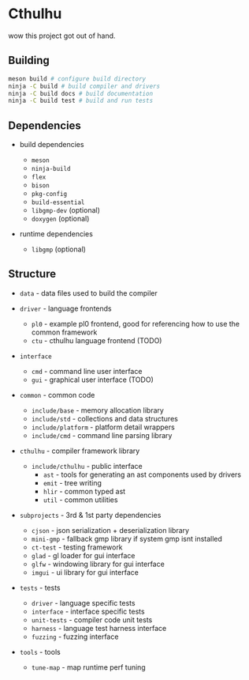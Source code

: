 # Cthulhu
wow this project got out of hand.

## Building

```sh
meson build # configure build directory
ninja -C build # build compiler and drivers
ninja -C build docs # build documentation
ninja -C build test # build and run tests
```

## Dependencies

* build dependencies
  * `meson`
  * `ninja-build`
  * `flex`
  * `bison`
  * `pkg-config`
  * `build-essential`
  * `libgmp-dev` (optional)
  * `doxygen` (optional)

* runtime dependencies
  * `libgmp` (optional)

## Structure

* `data` - data files used to build the compiler
* `driver` - language frontends
  * `pl0` - example pl0 frontend, good for referencing how to use the common framework
  * `ctu` - cthulhu language frontend (TODO)

* `interface`
  * `cmd` - command line user interface
  * `gui` - graphical user interface (TODO)

* `common` - common code
  * `include/base` - memory allocation library
  * `include/std` - collections and data structures
  * `include/platform` - platform detail wrappers
  * `include/cmd` - command line parsing library

* `cthulhu` - compiler framework library
  * `include/cthulhu` - public interface
    * `ast` - tools for generating an ast components used by drivers
    * `emit` - tree writing
    * `hlir` - common typed ast
    * `util` - common utilities

* `subprojects` - 3rd & 1st party dependencies
  * `cjson` - json serialization + deserialization library
  * `mini-gmp` - fallback gmp library if system gmp isnt installed
  * `ct-test` - testing framework
  * `glad` - gl loader for gui interface
  * `glfw` - windowing library for gui interface
  * `imgui` - ui library for gui interface

* `tests` - tests
  * `driver` - language specific tests
  * `interface` - interface specific tests
  * `unit-tests` - compiler code unit tests
  * `harness` - language test harness interface
  * `fuzzing` - fuzzing interface

* `tools` - tools
  * `tune-map` - map runtime perf tuning
